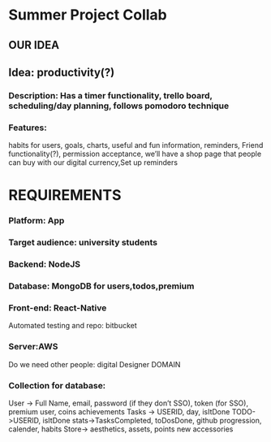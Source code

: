 # Summer Project Collab

## OUR IDEA
## Idea: productivity(?)
### Description: Has a timer functionality, trello board, scheduling/day planning, follows pomodoro technique

### Features: 
habits for users, goals, charts, useful and fun information, reminders, Friend functionality(?), permission acceptance, we’ll have a shop page that people can buy with our digital currency,Set up reminders

# REQUIREMENTS

### Platform: App
### Target audience: university students
### Backend: NodeJS
### Database: MongoDB for users,todos,premium
### Front-end: React-Native
Automated testing and repo: bitbucket
### Server:AWS
Do we need other people: digital Designer
DOMAIN

### Collection for database: 
User -> Full Name, email, password (if they don’t SSO), token (for SSO), premium user, coins
achievements
Tasks -> USERID, day, isItDone
TODO->USERID, isItDone
stats->TasksCompleted, toDosDone, github progression, calender, habits
Store-> aesthetics, assets, points new accessories

